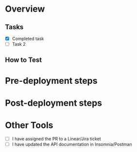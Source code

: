 # Overview

<!-- Write a general description of your changes and why you did them and -->

## Tasks

<!-- Breakdown your work into smaller tasks here -->

- [x] Completed task
- [ ] Task 2

## How to Test

<!-- Write your comments here -->

# Pre-deployment steps

<!-- Do we need to do anything before the deploy? Run any workers or tasks? Toggle a flag? -->

# Post-deployment steps

<!-- List any migrations or workers that need to be run here, and any snippets of code  -->

# Other Tools

- [ ] I have assigned the PR to a Linear/Jira ticket
- [ ] I have updated the API documentation in Insomnia/Postman <!-- check this if not applicable also -->
